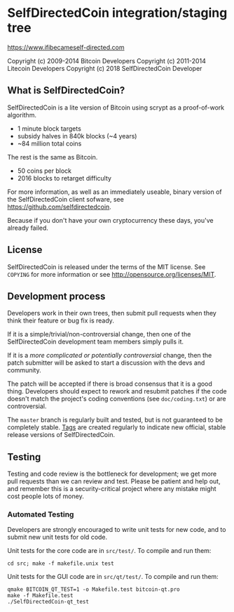 SelfDirectedCoin integration/staging tree
================================

https://www.ifibecameself-directed.com

Copyright (c) 2009-2014 Bitcoin Developers
Copyright (c) 2011-2014 Litecoin Developers
Copyright (c) 2018 SelfDirectedCoin Developer

What is SelfDirectedCoin?
----------------

SelfDirectedCoin is a lite version of Bitcoin using scrypt as a proof-of-work algorithm.
 - 1 minute block targets
 - subsidy halves in 840k blocks (~4 years)
 - ~84 million total coins

The rest is the same as Bitcoin.
 - 50 coins per block
 - 2016 blocks to retarget difficulty

For more information, as well as an immediately useable, binary version of
the SelfDirectedCoin client sofware, see https://github.com/selfdirectedcoin.

Because if you don't have your own cryptocurrency these days, you've already failed.

License
-------

SelfDirectedCoin is released under the terms of the MIT license. See `COPYING` for more
information or see http://opensource.org/licenses/MIT.

Development process
-------------------

Developers work in their own trees, then submit pull requests when they think
their feature or bug fix is ready.

If it is a simple/trivial/non-controversial change, then one of the SelfDirectedCoin
development team members simply pulls it.

If it is a *more complicated or potentially controversial* change, then the patch
submitter will be asked to start a discussion with the devs and community.

The patch will be accepted if there is broad consensus that it is a good thing.
Developers should expect to rework and resubmit patches if the code doesn't
match the project's coding conventions (see `doc/coding.txt`) or are
controversial.

The `master` branch is regularly built and tested, but is not guaranteed to be
completely stable. [Tags](https://github.com/SelfDirectedCoin-project/SelfDirectedCoin/tags) are created
regularly to indicate new official, stable release versions of SelfDirectedCoin.

Testing
-------

Testing and code review is the bottleneck for development; we get more pull
requests than we can review and test. Please be patient and help out, and
remember this is a security-critical project where any mistake might cost people
lots of money.

### Automated Testing

Developers are strongly encouraged to write unit tests for new code, and to
submit new unit tests for old code.

Unit tests for the core code are in `src/test/`. To compile and run them:

    cd src; make -f makefile.unix test

Unit tests for the GUI code are in `src/qt/test/`. To compile and run them:

    qmake BITCOIN_QT_TEST=1 -o Makefile.test bitcoin-qt.pro
    make -f Makefile.test
    ./SelfDirectedCoin-qt_test


